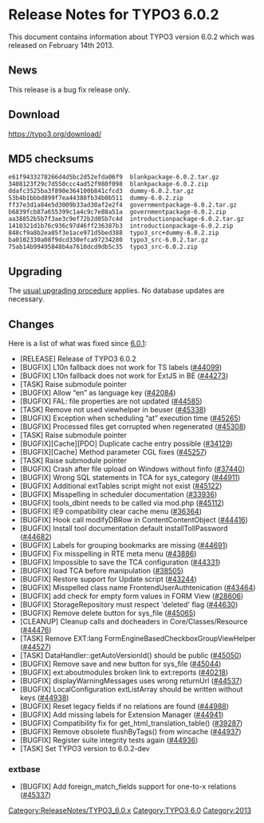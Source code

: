 Release Notes for TYPO3 6.0.2
=============================

This document contains information about TYPO3 version 6.0.2 which was
released on February 14th 2013.

News
----

This release is a bug fix release only.

Download
--------

<https://typo3.org/download/>

MD5 checksums
-------------

    e61f9433278266d4d5bc2d52efda06f9  blankpackage-6.0.2.tar.gz
    3408123f29c7d550ccc4ad52f980f098  blankpackage-6.0.2.zip
    ddafc3525ba3f890e364100b841cfcd3  dummy-6.0.2.tar.gz
    53b4b1bbbd899f7ea44388fb34b0b511  dummy-6.0.2.zip
    ff37e3d1a84e5d3009b33ad30af2e2f4  governmentpackage-6.0.2.tar.gz
    b6839fcb87a655399c1a4c9c7e88a51a  governmentpackage-6.0.2.zip
    aa38852b5b7f3ae3c9ef72b2d05b7c4d  introductionpackage-6.0.2.tar.gz
    1410321d1b76c936c97d46ff236387b3  introductionpackage-6.0.2.zip
    848cf9a8b2ea05f3e1ace971d5bed388  typo3_src+dummy-6.0.2.zip
    ba0102330a08f9dcd330efca97234280  typo3_src-6.0.2.tar.gz
    75ab14b99495848b4a7610dcd9db5c35  typo3_src-6.0.2.zip

Upgrading
---------

The [usual upgrading
procedure](https://docs.typo3.org/typo3cms/InstallationGuide/) applies.
No database updates are necessary.

Changes
-------

Here is a list of what was fixed since [6.0.1](TYPO3_6.0.1 "wikilink"):

-   \[RELEASE\] Release of TYPO3 6.0.2
-   \[BUGFIX\] L10n fallback does not work for TS labels
    ([\#44099](https://forge.typo3.org/issues/44099))
-   \[BUGFIX\] L10n fallback does not work for ExtJS in BE
    ([\#44273](https://forge.typo3.org/issues/44273))
-   \[TASK\] Raise submodule pointer
-   \[BUGFIX\] Allow “en” as language key
    ([\#42084](https://forge.typo3.org/issues/42084))
-   \[BUGFIX\] FAL: file properties are not updated
    ([\#44585](https://forge.typo3.org/issues/44585))
-   \[TASK\] Remove not used viewhelper in beuser
    ([\#45338](https://forge.typo3.org/issues/45338))
-   \[BUGFIX\] Exception when scheduling “at” execution time
    ([\#45265](https://forge.typo3.org/issues/45265))
-   \[BUGFIX\] Processed files get corrupted when regenerated
    ([\#45308](https://forge.typo3.org/issues/45308))
-   \[TASK\] Raise submodule pointer
-   \[BUGFIX\]\[Cache\]\[PDO\] Duplicate cache entry possible
    ([\#34129](https://forge.typo3.org/issues/34129))
-   \[BUGFIX\]\[Cache\] Method parameter CGL fixes
    ([\#45257](https://forge.typo3.org/issues/45257))
-   \[TASK\] Raise submodule pointer
-   \[BUGFIX\] Crash after file upload on Windows without finfo
    ([\#37440](https://forge.typo3.org/issues/37440))
-   \[BUGFIX\] Wrong SQL statements in TCA for sys\_category
    ([\#44911](https://forge.typo3.org/issues/44911))
-   \[BUGFIX\] Additional extTables script might not exist
    ([\#45122](https://forge.typo3.org/issues/45122))
-   \[BUGFIX\] Misspelling in scheduler documentation
    ([\#33936](https://forge.typo3.org/issues/33936))
-   \[BUGFIX\] tools\_dbint needs to be called via mod.php
    ([\#45112](https://forge.typo3.org/issues/45112))
-   \[BUGFIX\] IE9 compatibility clear cache menu
    ([\#36364](https://forge.typo3.org/issues/36364))
-   \[BUGFIX\] Hook call modifyDBRow in ContentContentObject
    ([\#44416](https://forge.typo3.org/issues/44416))
-   \[BUGFIX\] Install tool documentation default installTollPassword
    ([\#44682](https://forge.typo3.org/issues/44682))
-   \[BUGFIX\] Labels for grouping bookmarks are missing
    ([\#44691](https://forge.typo3.org/issues/44691))
-   \[BUGFIX\] Fix misspelling in RTE meta menu
    ([\#43886](https://forge.typo3.org/issues/43886))
-   \[BUGFIX\] Impossible to save the TCA configuration
    ([\#44331](https://forge.typo3.org/issues/44331))
-   \[BUGFIX\] load TCA before manipulation
    ([\#38505](https://forge.typo3.org/issues/38505))
-   \[BUGFIX\] Restore support for Update script
    ([\#43244](https://forge.typo3.org/issues/43244))
-   \[BUGFIX\] Misspelled class name FrontendUserAuthtenication
    ([\#43464](https://forge.typo3.org/issues/43464))
-   \[BUGFIX\] add check for empty form values in FORM View
    ([\#28606](https://forge.typo3.org/issues/28606))
-   \[BUGFIX\] StorageRepository must respect 'deleted' flag
    ([\#44630](https://forge.typo3.org/issues/44630))
-   \[BUGFIX\] Remove delete button for sys\_file
    ([\#45065](https://forge.typo3.org/issues/45065))
-   \[CLEANUP\] Cleanup calls and docheaders in Core/Classes/Resource
    ([\#44476](https://forge.typo3.org/issues/44476))
-   \[TASK\] Remove EXT:lang FormEngineBasedCheckboxGroupViewHelper
    ([\#44527](https://forge.typo3.org/issues/44527))
-   \[TASK\] DataHandler::getAutoVersionId() should be public
    ([\#45050](https://forge.typo3.org/issues/45050))
-   \[BUGFIX\] Remove save and new button for sys\_file
    ([\#45044](https://forge.typo3.org/issues/45044))
-   \[BUGFIX\] ext:aboutmodules broken link to ext:reports
    ([\#40218](https://forge.typo3.org/issues/40218))
-   \[BUGFIX\] displayWarningMessages uses wrong returnUrl
    ([\#44537](https://forge.typo3.org/issues/44537))
-   \[BUGFIX\] LocalConfiguration extListArray should be written without
    keys ([\#44938](https://forge.typo3.org/issues/44938))
-   \[BUGFIX\] Reset legacy fields if no relations are found
    ([\#44988](https://forge.typo3.org/issues/44988))
-   \[BUGFIX\] Add missing labels for Extension Manager
    ([\#44941](https://forge.typo3.org/issues/44941))
-   \[BUGFIX\] Compatibility fix for get\_html\_translation\_table()
    ([\#39287](https://forge.typo3.org/issues/39287))
-   \[BUGFIX\] Remove obsolete flushByTags() from wincache
    ([\#44937](https://forge.typo3.org/issues/44937))
-   \[BUGFIX\] Register suite integrity tests again
    ([\#44936](https://forge.typo3.org/issues/44936))
-   \[TASK\] Set TYPO3 version to 6.0.2-dev

### extbase

-   \[BUGFIX\] Add foreign\_match\_fields support for one-to-x relations
    ([\#45337](https://forge.typo3.org/issues/45337))

<Category:ReleaseNotes/TYPO3_6.0.x> [Category:TYPO3
6.0](Category:TYPO3_6.0 "wikilink") <Category:2013>

